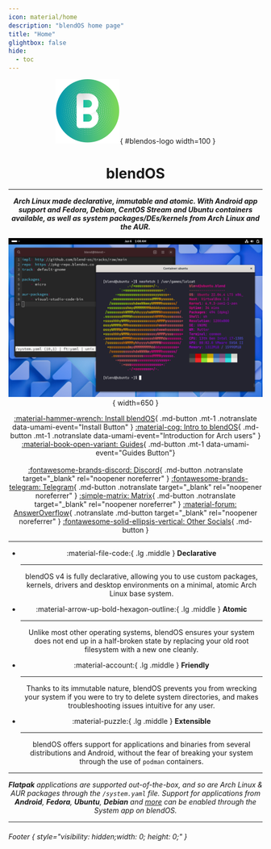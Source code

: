 ```yaml
---
icon: material/home
description: "blendOS home page"
title: "Home"
glightbox: false
hide:
  - toc
---
```


<style>
  .md-content__button {
    display: none;
  }

  #blendos-logo {
    margin-bottom: 0;
  }

  #blendos-title .headerlink {
    display: none;
  }

  .built-with-footer {
    display: none;
  }
</style>

<div align="center" markdown>

![logo](assets/img/logo.svg){ #blendos-logo width=100 }

<h1 style="margin-bottom: 0.2em;" id="blendos-title" class="notranslate">blendOS</h1>

--------

<em>**Arch Linux made declarative, immutable and atomic. With Android app support and Fedora, Debian, CentOS Stream and Ubuntu containers available, as well as system packages/DEs/kernels from Arch Linux and the AUR.**</em>

![screenshot](assets/img/blendOS-v4-screenshot.png){ width=650 }

<the-fold></the-fold>

<!-- 
<figure markdown="span">
  ![hero](assets/img/hero.png){ width="720" }
  <figcaption></figcaption>
</figure>
-->

<!-- <em>**Beautiful.** **Efficient.** **Elegant.**</em> -->


[:material-hammer-wrench: Install blendOS](install/README.md){ .md-button .mt-1 .notranslate data-umami-event="Install Button" } [:material-cog: Intro to blendOS](install/post-install/intro.md){ .md-button .mt-1 .notranslate data-umami-event="Introduction for Arch users" }
[:material-book-open-variant: Guides](guides/README.md){ .md-button .mt-1 data-umami-event="Guides Button"}
<br><br>[:fontawesome-brands-discord: Discord](https://discord.gg/fvMpV8ZNxD){ .md-button .notranslate target="_blank" rel="noopener noreferrer" } [:fontawesome-brands-telegram: Telegram](https://t.me/blendos){ .md-button .notranslate target="_blank" rel="noopener noreferrer" } [:simple-matrix: Matrix](https://matrix.to/#/#blendos:matrix.org){ .md-button .notranslate target="_blank" rel="noopener noreferrer" } [:material-forum: AnswerOverflow](https://www.answeroverflow.com/c/1068192254365282405){ .notranslate .md-button target="_blank" rel="noopener noreferrer" } [:fontawesome-solid-ellipsis-vertical: Other Socials](#footer){ .md-button }

------
</div>

<div align="center" markdown>

<div class="grid cards" markdown>

-   :material-file-code:{ .lg .middle } __Declarative__

    ---

    blendOS v4 is fully declarative, allowing you to use custom packages, kernels, drivers and desktop environments on a minimal, atomic Arch Linux base system.

-   :material-arrow-up-bold-hexagon-outline:{ .lg .middle } __Atomic__

    ---

    Unlike most other operating systems, blendOS ensures your system does not end up in a half-broken state by replacing your old root filesystem with a new one cleanly.

-   :material-account:{ .lg .middle } __Friendly__

    ---

    Thanks to its immutable nature, blendOS prevents you from wrecking your system if you were to try to delete system directories, and makes troubleshooting issues intuitive for any user.

-   :material-puzzle:{ .lg .middle } __Extensible__

    ---

    blendOS offers support for applications and binaries from several distributions and Android, without the fear of breaking your system through the use of `podman` containers.

</div>

------

<em>**Flatpak** applications are supported out-of-the-box, and so are Arch Linux & AUR packages through the `/system.yaml` file. Support for applications from **Android**, **Fedora**, **Ubuntu**, **Debian** and [more](reference/container-list.md) can be enabled through the System app on blendOS.</em>
</div>

<!-- <b><h2>Written by:</h2></b> -->

---------

###### Footer { style="visibility: hidden;width: 0; height: 0;" }
